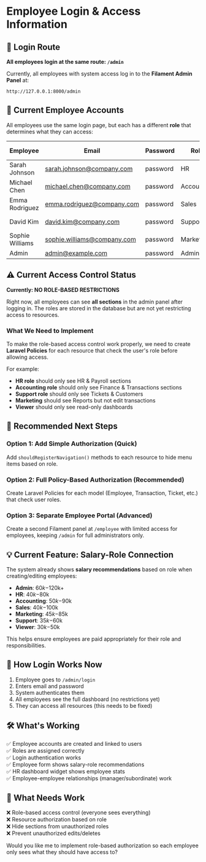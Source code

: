 # Employee Login & Access Information

## 🔑 Login Route

**All employees login at the same route: `/admin`**

Currently, all employees with system access log in to the **Filament Admin Panel** at:

```
http://127.0.0.1:8000/admin
```

## 👥 Current Employee Accounts

All employees use the same login page, but each has a different **role** that determines what they can access:

| Employee | Email | Password | Role | Can Access |
|----------|-------|----------|------|------------|
| Sarah Johnson | sarah.johnson@company.com | password | HR | All modules |
| Michael Chen | michael.chen@company.com | password | Accounting | Financial modules |
| Emma Rodriguez | emma.rodriguez@company.com | password | Sales | Tickets & Customers |
| David Kim | david.kim@company.com | password | Support | Tickets only |
| Sophie Williams | sophie.williams@company.com | password | Marketing | Reports & View data |
| Admin | admin@example.com | password | Admin | Everything |

## ⚠️ Current Access Control Status

**Currently: NO ROLE-BASED RESTRICTIONS**

Right now, all employees can see **all sections** in the admin panel after logging in. The roles are stored in the database but are not yet restricting access to resources.

### What We Need to Implement

To make the role-based access control work properly, we need to create **Laravel Policies** for each resource that check the user's role before allowing access.

For example:
- **HR role** should only see HR & Payroll sections
- **Accounting role** should only see Finance & Transactions sections
- **Support role** should only see Tickets & Customers
- **Marketing** should see Reports but not edit transactions
- **Viewer** should only see read-only dashboards

## 🎯 Recommended Next Steps

### Option 1: Add Simple Authorization (Quick)
Add `shouldRegisterNavigation()` methods to each resource to hide menu items based on role.

### Option 2: Full Policy-Based Authorization (Recommended)
Create Laravel Policies for each model (Employee, Transaction, Ticket, etc.) that check user roles.

### Option 3: Separate Employee Portal (Advanced)
Create a second Filament panel at `/employee` with limited access for employees, keeping `/admin` for full administrators only.

## 💡 Current Feature: Salary-Role Connection

The system already shows **salary recommendations** based on role when creating/editing employees:

- **Admin**: $60k-$120k+
- **HR**: $40k-$80k
- **Accounting**: $50k-$90k
- **Sales**: $40k-$100k
- **Marketing**: $45k-$85k
- **Support**: $35k-$60k
- **Viewer**: $30k-$50k

This helps ensure employees are paid appropriately for their role and responsibilities.

## 🔐 How Login Works Now

1. Employee goes to `/admin/login`
2. Enters email and password
3. System authenticates them
4. All employees see the full dashboard (no restrictions yet)
5. They can access all resources (this needs to be fixed)

## 🛠️ What's Working

✅ Employee accounts are created and linked to users  
✅ Roles are assigned correctly  
✅ Login authentication works  
✅ Employee form shows salary-role recommendations  
✅ HR dashboard widget shows employee stats  
✅ Employee-employee relationships (manager/subordinate) work  

## 🔧 What Needs Work

❌ Role-based access control (everyone sees everything)  
❌ Resource authorization based on role  
❌ Hide sections from unauthorized roles  
❌ Prevent unauthorized edits/deletes  

Would you like me to implement role-based authorization so each employee only sees what they should have access to?


